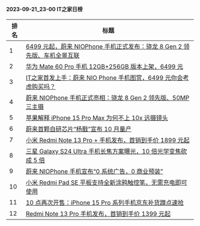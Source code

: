 #### 2023-09-21_23-00  IT之家日榜

| 排名 | 标题|
| --- | ---|
| 1 | [6499 元起，蔚来 NIOPhone 手机正式发布：骁龙 8 Gen 2 领先版、车机全景互联](https://www.ithome.com/0/720/590.htm) |
| 2 | [华为 Mate 60 Pro 手机 12GB+256GB 版本上架，6499 元](https://www.ithome.com/0/720/577.htm) |
| 3 | [IT之家首发上手：蔚来 NIO Phone 手机图赏，6499 元你会考虑购买吗？](https://www.ithome.com/0/720/597.htm) |
| 4 | [蔚来 NIOPhone 手机正式亮相：骁龙 8 Gen 2 领先版、50MP 三主摄](https://www.ithome.com/0/720/584.htm) |
| 5 | [苹果解释 iPhone 15 Pro Max 为何不上 10x 远摄镜头](https://www.ithome.com/0/720/522.htm) |
| 6 | [蔚来首颗自研芯片“杨戬”宣布 10 月量产](https://www.ithome.com/0/720/554.htm) |
| 7 | [小米 Redmi Note 13 Pro + 手机发布，首销到手价 1899 元起](https://www.ithome.com/0/720/770.htm) |
| 8 | [三星 Galaxy S24 Ultra 手机长焦方案曝光，10 倍光学变焦砍成 5 倍](https://www.ithome.com/0/720/515.htm) |
| 9 | [蔚来 NIOPhone 手机宣布“0 系统广告，0 商业预装”](https://www.ithome.com/0/720/587.htm) |
| 10 | [小米 Redmi Pad SE 平板支持全新涂鸦触控笔，无需充电即可使用](https://www.ithome.com/0/720/519.htm) |
| 11 | [10 点再次开售：iPhone 15 Pro 系列手机京东补货蹲点速抢](https://www.ithome.com/0/720/545.htm) |
| 12 | [Redmi Note 13 Pro 手机发布，首销到手价 1399 元起](https://www.ithome.com/0/720/773.htm) |
